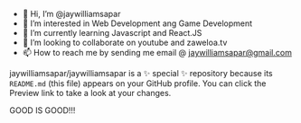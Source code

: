 - 👋 Hi, I’m @jaywilliamsapar
- 👀 I’m interested in Web Development ang Game Development
- 🌱 I’m currently learning Javascript and React.JS
- 💞️ I’m looking to collaborate on youtube and zaweloa.tv
- 📫 How to reach me by sending me email @ jaywilliamsapar@gmail.com


jaywilliamsapar/jaywilliamsapar is a ✨ special ✨ repository because its `README.md` (this file) appears on your GitHub profile.
You can click the Preview link to take a look at your changes.

GOOD IS GOOD!!!
